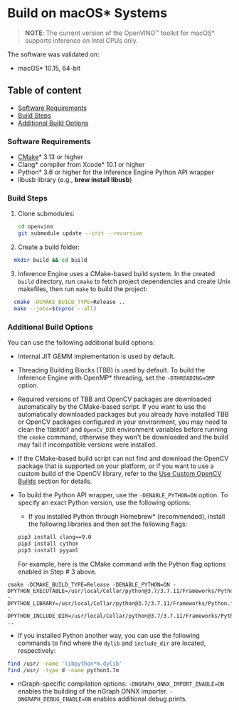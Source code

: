 # Build on macOS* Systems

> **NOTE**: The current version of the OpenVINO™ toolkit for macOS* supports
inference on Intel CPUs only.

The software was validated on:
- macOS\* 10.15, 64-bit

## Table of content

  - [Software Requirements](#software-requirements)
  - [Build Steps](#build-steps)
  - [Additional Build Options](#additional-build-options)

### Software Requirements

- [CMake]\* 3.13 or higher
- Clang\* compiler from Xcode\* 10.1 or higher
- Python\* 3.6 or higher for the Inference Engine Python API wrapper
- libusb library (e.g., **brew install libusb**)

### Build Steps

1. Clone submodules:
    ```sh
    cd openvino
    git submodule update --init --recursive
    ```
2. Create a build folder:
```sh
  mkdir build && cd build
```
3. Inference Engine uses a CMake-based build system. In the created `build`
   directory, run `cmake` to fetch project dependencies and create Unix makefiles,
   then run `make` to build the project:
```sh
  cmake -DCMAKE_BUILD_TYPE=Release ..
  make --jobs=$(nproc --all)
```
### Additional Build Options

You can use the following additional build options:

- Internal JIT GEMM implementation is used by default.

- Threading Building Blocks (TBB) is used by default. To build the Inference
  Engine with OpenMP* threading, set the `-DTHREADING=OMP` option.

- Required versions of TBB and OpenCV packages are downloaded automatically by
  the CMake-based script. If you want to use the automatically downloaded
  packages but you already have installed TBB or OpenCV packages configured in
  your environment, you may need to clean the `TBBROOT` and `OpenCV_DIR`
  environment variables before running the `cmake` command, otherwise they won't
  be downloaded and the build may fail if incompatible versions were installed.

- If the CMake-based build script can not find and download the OpenCV package
  that is supported on your platform, or if you want to use a custom build of
  the OpenCV library, refer to the
  [Use Custom OpenCV Builds](#use-custom-opencv-builds-for-inference-engine)
  section for details.

- To build the Python API wrapper, use the `-DENABLE_PYTHON=ON` option. To
  specify an exact Python version, use the following options:
   - If you installed Python through Homebrew* (recommended), install the following libraries and then set the following flags:
   ```sh
   pip3 install clang==9.0
   pip3 install cython
   pip3 install pyyaml
   ```
   For example, here is the CMake command with the Python flag options enabled in Step # 3 above. 
```
cmake -DCMAKE_BUILD_TYPE=Release -DENABLE_PYTHON=ON -DPYTHON_EXECUTABLE=/usr/local/Cellar/python@3.7/3.7.11/Frameworks/Python.framework/Versions/3.7/bin/python3.7m -DPYTHON_LIBRARY=/usr/local/Cellar/python@3.7/3.7.11/Frameworks/Python.framework/Versions/3.7/lib/libpython3.7m.dylib -DPYTHON_INCLUDE_DIR=/usr/local/Cellar/python@3.7/3.7.11/Frameworks/Python.framework/Versions/3.7/include/python3.7m ..
```
   - If you installed Python another way, you can use the following commands to find where the `dylib` and `include_dir` are located, respectively:
   ```sh
   find /usr/ -name 'libpython*m.dylib'
   find /usr/ -type d -name python3.7m
   ```
- nGraph-specific compilation options:
  `-DNGRAPH_ONNX_IMPORT_ENABLE=ON` enables the building of the nGraph ONNX importer.
  `-DNGRAPH_DEBUG_ENABLE=ON` enables additional debug prints.


[CMake]:https://cmake.org/download/
